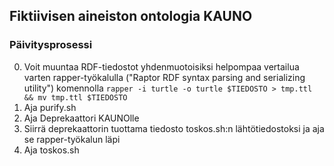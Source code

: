 ## Fiktiivisen aineiston ontologia KAUNO

### Päivitysprosessi
0. Voit muuntaa RDF-tiedostot yhdenmuotoisiksi helpompaa vertailua varten rapper-työkalulla ("Raptor RDF syntax parsing and serializing utility") komennolla `rapper -i turtle -o turtle $TIEDOSTO > tmp.ttl && mv tmp.ttl $TIEDOSTO`
1. Aja purify.sh
2. Aja Deprekaattori KAUNOlle
3. Siirrä deprekaattorin tuottama tiedosto toskos.sh:n lähtötiedostoksi ja aja se rapper-työkalun läpi
4. Aja toskos.sh 
